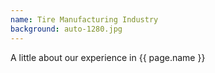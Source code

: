 ```yaml
---
name: Tire Manufacturing Industry
background: auto-1280.jpg
---
```

A little about our experience in {{ page.name }}
